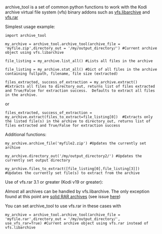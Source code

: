
archive_tool is a set of common python functions to work with the Kodi archive virtual file system (vfs) binary addons such as [vfs.libarchive](https://github.com/xbmc/vfs.libarchive) and [vfs.rar](https://github.com/xbmc/vfs.rar)

Simplest usage example:
```
import archive_tool

my_archive = archive_tool.archive_tool(archive_file = 'myfile.zip',directory_out = '/my/output_directory/') #Current archive object using vfs.libarchive

file_listing = my_archive.list_all() #Lists all files in the archive

file_listing = my_archive.stat_all() #Dict of all files in the archive containing fullpath, filename, file size (extracted)

files_extracted, success_of_extraction = my_archive.extract()  #Extracts all files to directory_out, returns list of files extracted and True/False for extraction success.  Defaults to extract all files in the archive.
```
or
```
files_extracted, success_of_extraction = my_archive.extract(files_to_extract=file_listing[0])  #Extracts only the listed file(s) in the archive to directory_out, returns list of files extracted and True/False for extraction success
```
Additional functions:
```
my_archive.archive_file('myfile2.zip') #Updates the currently set archive

my_archive.directory_out('/my/output_directory2/') #Updates the currently set output directory

my_archive.files_to_extract([file_listing[0],file_listing[3]]) #Updates the currently set file(s) to extract from the archive
```
Use of vfs.rar 3.1 or greater (Kodi v19 or greater):

Almost all archives can be handled by vfs.libarchive.  The only exception found at this point are [solid RAR archives](https://www.winrar-france.fr/winrar_instructions_for_use/source/html/HELPArcSolid.htm) (see issue [here](https://github.com/xbmc/vfs.libarchive/issues/35))

You can set archive_tool to use vfs.rar in these cases with
```
my_archive = archive_tool.archive_tool(archive_file = 'myfile.rar',directory_out = '/my/output_directory/', use_vfs_rar=True) #Current archive object using vfs.rar instead of vfs.libarchive
```
